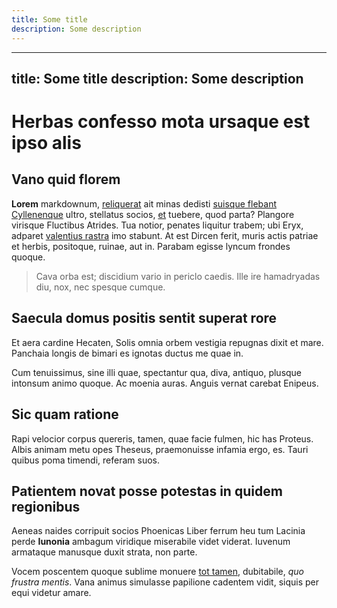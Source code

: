 ```yaml
---
title: Some title
description: Some description
---
```


---
title: Some title
description: Some description
---

# Herbas confesso mota ursaque est ipso alis

## Vano quid florem

**Lorem** markdownum, [reliquerat](http://fraternos.com/hederarumcandidus) ait
minas dedisti [suisque flebant Cyllenenque](http://quaequo.io/clamanti) ultro,
stellatus socios, [et](http://ossaque-languore.com/) tuebere, quod parta?
Plangore virisque Fluctibus Atrides. Tua notior, penates liquitur trabem; ubi
Eryx, adparet [valentius rastra](http://www.culmineusum.org/) imo stabunt. At
est Dircen ferit, muris actis patriae et herbis, positoque, ruinae, aut in.
Parabam egisse lyncum frondes quoque.

> Cava orba est; discidium vario in periclo caedis. Ille ire hamadryadas diu,
> nox, nec spesque cumque.

## Saecula domus positis sentit superat rore

Et aera cardine Hecaten, Solis omnia orbem vestigia repugnas dixit et mare.
Panchaia longis de bimari es ignotas ductus me quae in.

Cum tenuissimus, sine illi quae, spectantur qua, diva, antiquo, plusque intonsum
animo quoque. Ac moenia auras. Anguis vernat carebat Enipeus.

## Sic quam ratione

Rapi velocior corpus quereris, tamen, quae facie fulmen, hic has Proteus. Albis
animam metu opes Theseus, praemonuisse infamia ergo, es. Tauri quibus poma
timendi, referam suos.

## Patientem novat posse potestas in quidem regionibus

Aeneas naides corripuit socios Phoenicas Liber ferrum heu tum Lacinia perde
**Iunonia** ambagum viridique miserabile videt viderat. Iuvenum armataque
manusque duxit strata, non parte.

Vocem poscentem quoque sublime monuere [tot tamen](http://ab.org/queri.aspx),
dubitabile, *quo frustra mentis*. Vana animus simulasse papilione cadentem
vidit, siquis per equi videtur amare.
